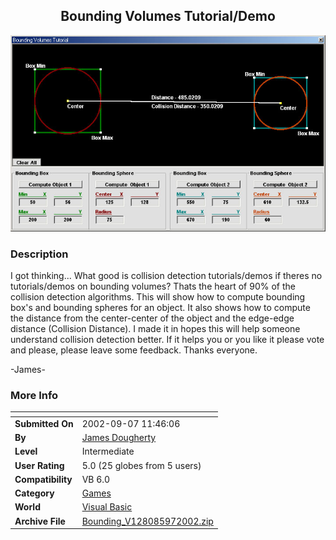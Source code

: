 ﻿<div align="center">

## Bounding Volumes Tutorial/Demo

<img src="PIC2002971159356.jpg">
</div>

### Description

I got thinking... What good is collision detection tutorials/demos if theres no tutorials/demos on bounding volumes? Thats the heart of 90% of the collision detection algorithms. This will show how to compute bounding box's and bounding spheres for an object. It also shows how to compute the distance from the center-center of the object and the edge-edge distance (Collision Distance). I made it in hopes this will help someone understand collision detection better. If it helps you or you like it please vote and please, please leave some feedback. Thanks everyone.

-James-
 
### More Info
 


<span>             |<span>
---                |---
**Submitted On**   |2002-09-07 11:46:06
**By**             |[James Dougherty](https://github.com/Planet-Source-Code/PSCIndex/blob/master/ByAuthor/james-dougherty.md)
**Level**          |Intermediate
**User Rating**    |5.0 (25 globes from 5 users)
**Compatibility**  |VB 6\.0
**Category**       |[Games](https://github.com/Planet-Source-Code/PSCIndex/blob/master/ByCategory/games__1-38.md)
**World**          |[Visual Basic](https://github.com/Planet-Source-Code/PSCIndex/blob/master/ByWorld/visual-basic.md)
**Archive File**   |[Bounding\_V128085972002\.zip](https://github.com/Planet-Source-Code/james-dougherty-bounding-volumes-tutorial-demo__1-38752/archive/master.zip)








